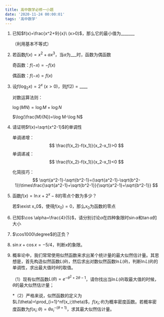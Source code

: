 ```yaml
---
title: 高中数学必修一小题
date: '2020-11-24 00:00:01'
tags: '高中数学'
---
```


1. 已知$f(x)=\frac{x^2+9}{x}\ (x>0)$，那么它的最小值为_______

   （利用基本不等式）

2. 若函数$f(x)=x^2+ax^3$，当$a$为$\_\_\_$时，函数为偶函数

   奇函数：$f(-x)=-f(x)$

   偶函数：$f(-x)=f(x)$

3. 设$f(\log_2x)=2^x\ (x>0)$，则$f(2)=\_\_\_\_$

   对数运算法则：

   $\log(MN)=\log M+\log N$

   $\log(\frac{M}{N})=\log M-\log N$

1. 请证明$f(x)=\sqrt{x^2-1}$的单调性

   单调递增：
   $$
   \frac{f(x_2)-f(x_1)}{x_2-x_1}>0
   $$
   单调递减：
   $$
   \frac{f(x_2)-f(x_1)}{x_2-x_1}<0
   $$
   

   化简技巧：
   $$
   \sqrt{a^2-1}-\sqrt{b^2-1}=(\sqrt{a^2-1}-\sqrt{b^2-1})\times\frac{\sqrt{a^2-1}+\sqrt{b^2-1}}{\sqrt{a^2-1}+\sqrt{b^2-1}}
   $$

1. 函数$f(x)=\ln x+2^x-8$的零点个数为多少？

   若$\exist x_0$，使得$f(x_0)=0$，那么$x_0$为函数的零点

2. 已知$\cos \alpha=\frac{4}{5}$，请分别讨论$\alpha$在四种象限时$\sin\alpha$和$\tan\alpha$的大小

3. $\cos1000\degree$的正负？

4. $\sin x+\cos x = -5/4$，判断$x$的象限。

5. 概率论中，我们常常使用似然函数来求出某个统计量的最大似然估计量。其思想是，首先构造似然函数$L(\theta)$，然后求出对数似然函数$\ln L(\theta)$，判断$\ln L(\theta)$的单调性，求出最大值时$\theta$的取值。

   （1）现有似然函数$L(\theta)=e^{-\theta^2+2\theta-1}$，请你找出当$\ln L(\theta)$取最大值的时候，$\theta$的最大似然估计量；

   *（2）严格来说，似然函数的定义为$L(\theta)=\prod_{i=1}^nf(x_i;\theta)$，$f(x_i;\theta)$为概率密度函数。若概率密度函数为$f(x_i;\theta)=\theta x_i^{-(\theta+1)}$，求其最大似然估计量。

